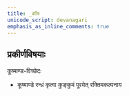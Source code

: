 ```yaml
---
title: _बलिः
unicode_script: devanagari
emphasis_as_inline_comments: true
---
```


## प्रकीर्णविषयाः
कूष्माण्ड-विच्छेदः
- कूष्माण्डे रन्ध्रं कृत्वा कुङ्कुमं पूरयेत् रक्तिमकल्पनाय
